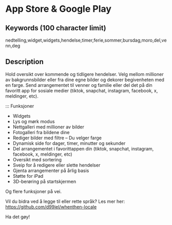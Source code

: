# App Store & Google Play

## Keywords (100 character limit)
nedtelling,widget,widgets,hendelse,timer,ferie,sommer,bursdag,moro,del,venn,deg

## Description
Hold oversikt over kommende og tidligere hendelser.
Velg mellom millioner av bakgrunnsbilder eller fra dine egne bilder og dekorer begivenheten med en farge.
Send arrangementet til venner og familie eller del det på din favoritt app for sosiale medier (tiktok, snapchat, instagram, facebook, x, meldinger, etc).

::: Funksjoner
- Widgets
- Lys og mørk modus
- Nettgalleri med millioner av bilder
- Fotogalleri fra bildene dine
- Rediger bilder med filtre
– Du velger farge
- Dynamisk side for dager, timer, minutter og sekunder
- Del arrangementet i favorittappen din (tiktok, snapchat, instagram, facebook, x, meldinger, etc)
- Oversikt med sortering
- Sveip for å redigere eller slette hendelser
- Gjenta arrangementer på årlig basis
- Støtte for iPad
- 3D-berøring på startskjermen

Og flere funksjoner på vei.

Vil du bidra ved å legge til eller rette språk? Les mer her: https://github.com/d99iel/whenthen-locale

Ha det gøy!